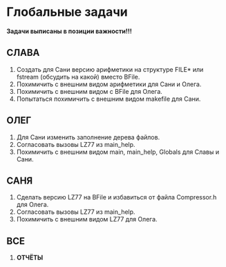 # Глобальные задачи

**Задачи выписаны в позиции важности!!!**

## СЛАВА

1. Создать для Сани версию арифметики на структуре FILE* или fstream (обсудить на какой) вместо BFile.
2. Похимичить с внешним видом арифметики для Сани и Олега.
3. Похимичить с внешним видом с BFile для Олега.
4. Попытаться похимичить с внешним видом makefile для Сани.

## ОЛЕГ

1. Для Сани изменить заполнение дерева файлов.
2. Согласовать вызовы LZ77 из main_help.
2. Похимичить с внешним видом main, main_help, Globals для Славы и Сани.

## САНЯ

1. Сделать версию LZ77 на BFile и избавиться от файла Compressor.h для Олега.
2. Согласовать вызовы LZ77 из main_help.
3. Похимичить с внешним видом LZ77 для Олега.

## ВСЕ

1. **ОТЧЁТЫ**
